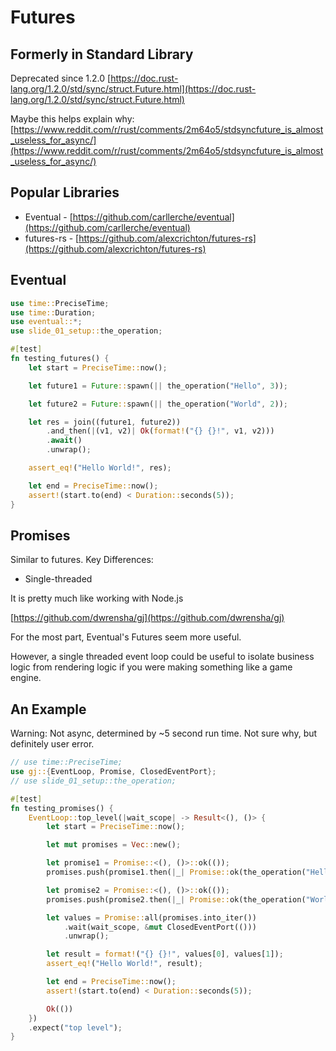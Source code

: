 # Futures

## Formerly in Standard Library

Deprecated since 1.2.0
[https://doc.rust-lang.org/1.2.0/std/sync/struct.Future.html](https://doc.rust-lang.org/1.2.0/std/sync/struct.Future.html)

Maybe this helps explain why:
[https://www.reddit.com/r/rust/comments/2m64o5/stdsyncfuture_is_almost_useless_for_async/](https://www.reddit.com/r/rust/comments/2m64o5/stdsyncfuture_is_almost_useless_for_async/)

## Popular Libraries

- Eventual - [https://github.com/carllerche/eventual](https://github.com/carllerche/eventual)
- futures-rs - [https://github.com/alexcrichton/futures-rs](https://github.com/alexcrichton/futures-rs)

## Eventual

```rust
use time::PreciseTime;
use time::Duration;
use eventual::*;
use slide_01_setup::the_operation;

#[test]
fn testing_futures() {
    let start = PreciseTime::now();

    let future1 = Future::spawn(|| the_operation("Hello", 3));

    let future2 = Future::spawn(|| the_operation("World", 2));

    let res = join((future1, future2))
        .and_then(|(v1, v2)| Ok(format!("{} {}!", v1, v2)))
        .await()
        .unwrap();

    assert_eq!("Hello World!", res);

    let end = PreciseTime::now();
    assert!(start.to(end) < Duration::seconds(5));
}
```


## Promises

Similar to futures. Key Differences:

- Single-threaded

It is pretty much like working with Node.js

[https://github.com/dwrensha/gj](https://github.com/dwrensha/gj)

<div class="notes">

  For the most part, Eventual's Futures seem more useful.

  However, a single threaded event loop could be useful to isolate business logic from rendering logic if you were making something like a game engine.

</div>

## An Example

Warning: Not async, determined by ~5 second run time. Not sure why, but definitely user error.

```rust
// use time::PreciseTime;
use gj::{EventLoop, Promise, ClosedEventPort};
// use slide_01_setup::the_operation;

#[test]
fn testing_promises() {
    EventLoop::top_level(|wait_scope| -> Result<(), ()> {
        let start = PreciseTime::now();

        let mut promises = Vec::new();

        let promise1 = Promise::<(), ()>::ok(());
        promises.push(promise1.then(|_| Promise::ok(the_operation("Hello", 3))));

        let promise2 = Promise::<(), ()>::ok(());
        promises.push(promise2.then(|_| Promise::ok(the_operation("World", 2))));

        let values = Promise::all(promises.into_iter())
            .wait(wait_scope, &mut ClosedEventPort(()))
            .unwrap();

        let result = format!("{} {}!", values[0], values[1]);
        assert_eq!("Hello World!", result);

        let end = PreciseTime::now();
        assert!(start.to(end) < Duration::seconds(5));

        Ok(())
    })
    .expect("top level");
}
```

